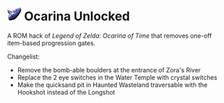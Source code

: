 # ![Ocarina](./images/ocarina-icon.png "Ocarina Icon") Ocarina Unlocked
A ROM hack of *Legend of Zelda: Ocarina of Time* that removes one-off item-based progression gates.

Changelist:
- Remove the bomb-able boulders at the entrance of Zora's River
- Replace the 2 eye switches in the Water Temple with crystal switches
- Make the quicksand pit in Haunted Wasteland traversable with the Hookshot instead of the Longshot
